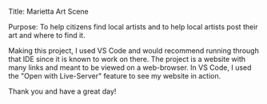Title: Marietta Art Scene

Purpose: To help citizens find local artists and to help local artists post their art and where to find it.

Making this project, I used VS Code and would recommend running through that IDE since it is known to work on there. The project is a website with many links and meant to be viewed on a web-browser.
In VS Code, I used the "Open with Live-Server" feature to see my website in action.

Thank you and have a great day!
